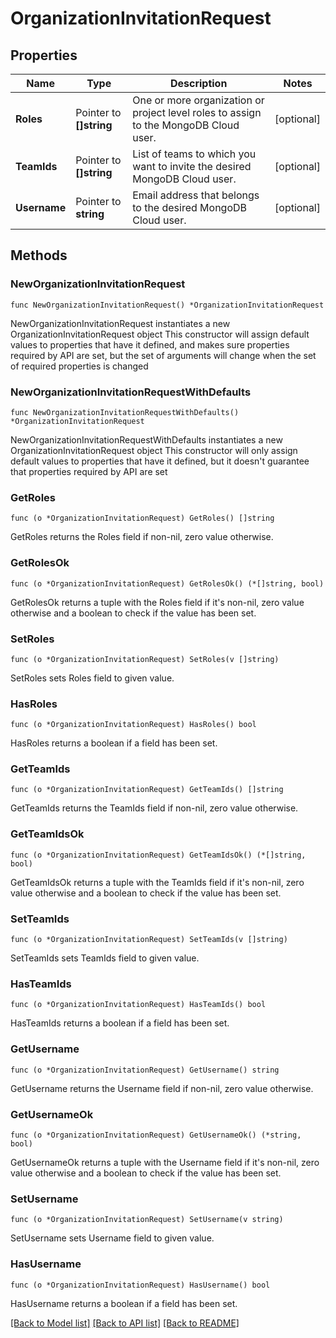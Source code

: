 # OrganizationInvitationRequest

## Properties

Name | Type | Description | Notes
------------ | ------------- | ------------- | -------------
**Roles** | Pointer to **[]string** | One or more organization or project level roles to assign to the MongoDB Cloud user. | [optional] 
**TeamIds** | Pointer to **[]string** | List of teams to which you want to invite the desired MongoDB Cloud user. | [optional] 
**Username** | Pointer to **string** | Email address that belongs to the desired MongoDB Cloud user. | [optional] 

## Methods

### NewOrganizationInvitationRequest

`func NewOrganizationInvitationRequest() *OrganizationInvitationRequest`

NewOrganizationInvitationRequest instantiates a new OrganizationInvitationRequest object
This constructor will assign default values to properties that have it defined,
and makes sure properties required by API are set, but the set of arguments
will change when the set of required properties is changed

### NewOrganizationInvitationRequestWithDefaults

`func NewOrganizationInvitationRequestWithDefaults() *OrganizationInvitationRequest`

NewOrganizationInvitationRequestWithDefaults instantiates a new OrganizationInvitationRequest object
This constructor will only assign default values to properties that have it defined,
but it doesn't guarantee that properties required by API are set

### GetRoles

`func (o *OrganizationInvitationRequest) GetRoles() []string`

GetRoles returns the Roles field if non-nil, zero value otherwise.

### GetRolesOk

`func (o *OrganizationInvitationRequest) GetRolesOk() (*[]string, bool)`

GetRolesOk returns a tuple with the Roles field if it's non-nil, zero value otherwise
and a boolean to check if the value has been set.

### SetRoles

`func (o *OrganizationInvitationRequest) SetRoles(v []string)`

SetRoles sets Roles field to given value.

### HasRoles

`func (o *OrganizationInvitationRequest) HasRoles() bool`

HasRoles returns a boolean if a field has been set.

### GetTeamIds

`func (o *OrganizationInvitationRequest) GetTeamIds() []string`

GetTeamIds returns the TeamIds field if non-nil, zero value otherwise.

### GetTeamIdsOk

`func (o *OrganizationInvitationRequest) GetTeamIdsOk() (*[]string, bool)`

GetTeamIdsOk returns a tuple with the TeamIds field if it's non-nil, zero value otherwise
and a boolean to check if the value has been set.

### SetTeamIds

`func (o *OrganizationInvitationRequest) SetTeamIds(v []string)`

SetTeamIds sets TeamIds field to given value.

### HasTeamIds

`func (o *OrganizationInvitationRequest) HasTeamIds() bool`

HasTeamIds returns a boolean if a field has been set.

### GetUsername

`func (o *OrganizationInvitationRequest) GetUsername() string`

GetUsername returns the Username field if non-nil, zero value otherwise.

### GetUsernameOk

`func (o *OrganizationInvitationRequest) GetUsernameOk() (*string, bool)`

GetUsernameOk returns a tuple with the Username field if it's non-nil, zero value otherwise
and a boolean to check if the value has been set.

### SetUsername

`func (o *OrganizationInvitationRequest) SetUsername(v string)`

SetUsername sets Username field to given value.

### HasUsername

`func (o *OrganizationInvitationRequest) HasUsername() bool`

HasUsername returns a boolean if a field has been set.


[[Back to Model list]](../README.md#documentation-for-models) [[Back to API list]](../README.md#documentation-for-api-endpoints) [[Back to README]](../README.md)


